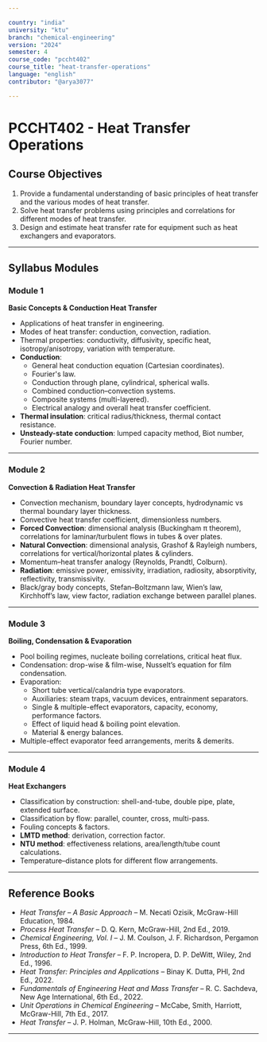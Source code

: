 ```yaml
---

country: "india"
university: "ktu"
branch: "chemical-engineering"
version: "2024"
semester: 4
course_code: "pccht402"
course_title: "heat-transfer-operations"
language: "english"
contributor: "@arya3077"

---
```


# PCCHT402 - Heat Transfer Operations

## Course Objectives

1. Provide a fundamental understanding of basic principles of heat transfer and the various modes of heat transfer.  
2. Solve heat transfer problems using principles and correlations for different modes of heat transfer.  
3. Design and estimate heat transfer rate for equipment such as heat exchangers and evaporators.  

---

## Syllabus Modules

### Module 1
**Basic Concepts & Conduction Heat Transfer**  
- Applications of heat transfer in engineering.  
- Modes of heat transfer: conduction, convection, radiation.  
- Thermal properties: conductivity, diffusivity, specific heat, isotropy/anisotropy, variation with temperature.  
- **Conduction**:  
  - General heat conduction equation (Cartesian coordinates).  
  - Fourier's law.  
  - Conduction through plane, cylindrical, spherical walls.  
  - Combined conduction–convection systems.  
  - Composite systems (multi-layered).  
  - Electrical analogy and overall heat transfer coefficient.  
- **Thermal insulation**: critical radius/thickness, thermal contact resistance.  
- **Unsteady-state conduction**: lumped capacity method, Biot number, Fourier number.  

---

### Module 2
**Convection & Radiation Heat Transfer**  
- Convection mechanism, boundary layer concepts, hydrodynamic vs thermal boundary layer thickness.  
- Convective heat transfer coefficient, dimensionless numbers.  
- **Forced Convection**: dimensional analysis (Buckingham π theorem), correlations for laminar/turbulent flows in tubes & over plates.  
- **Natural Convection**: dimensional analysis, Grashof & Rayleigh numbers, correlations for vertical/horizontal plates & cylinders.  
- Momentum–heat transfer analogy (Reynolds, Prandtl, Colburn).  
- **Radiation**: emissive power, emissivity, irradiation, radiosity, absorptivity, reflectivity, transmissivity.  
- Black/gray body concepts, Stefan–Boltzmann law, Wien’s law, Kirchhoff’s law, view factor, radiation exchange between parallel planes.  

---

### Module 3
**Boiling, Condensation & Evaporation**  
- Pool boiling regimes, nucleate boiling correlations, critical heat flux.  
- Condensation: drop-wise & film-wise, Nusselt’s equation for film condensation.  
- Evaporation:  
  - Short tube vertical/calandria type evaporators.  
  - Auxiliaries: steam traps, vacuum devices, entrainment separators.  
  - Single & multiple-effect evaporators, capacity, economy, performance factors.  
  - Effect of liquid head & boiling point elevation.  
  - Material & energy balances.  
- Multiple-effect evaporator feed arrangements, merits & demerits.  

---

### Module 4
**Heat Exchangers**  
- Classification by construction: shell-and-tube, double pipe, plate, extended surface.  
- Classification by flow: parallel, counter, cross, multi-pass.  
- Fouling concepts & factors.  
- **LMTD method**: derivation, correction factor.  
- **NTU method**: effectiveness relations, area/length/tube count calculations.  
- Temperature–distance plots for different flow arrangements.  

---

## Reference Books

- *Heat Transfer – A Basic Approach* – M. Necati Ozisik, McGraw-Hill Education, 1984.  
- *Process Heat Transfer* – D. Q. Kern, McGraw-Hill, 2nd Ed., 2019.  
- *Chemical Engineering, Vol. I* – J. M. Coulson, J. F. Richardson, Pergamon Press, 6th Ed., 1999.  
- *Introduction to Heat Transfer* – F. P. Incropera, D. P. DeWitt, Wiley, 2nd Ed., 1996.  
- *Heat Transfer: Principles and Applications* – Binay K. Dutta, PHI, 2nd Ed., 2022.  
- *Fundamentals of Engineering Heat and Mass Transfer* – R. C. Sachdeva, New Age International, 6th Ed., 2022.  
- *Unit Operations in Chemical Engineering* – McCabe, Smith, Harriott, McGraw-Hill, 7th Ed., 2017.  
- *Heat Transfer* – J. P. Holman, McGraw-Hill, 10th Ed., 2000.  

---
